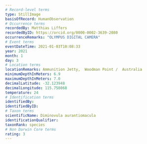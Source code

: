 ```yaml
---
# Record-level terms
type: StillImage
basisOfRecord: HumanObservation
# Occurrence terms
recordedBy: Matthias Liffers
recordedByID: https://orcid.org/0000-0002-3639-2080
occurrenceRemarks: "OLYMPUS DIGITAL CAMERA"
# Event terms
eventDateTime: 2021-01-03T10:08:33
year: 2021
month: 1
day: 3
# Location terms
locationRemarks: Ammunition Jetty,  Woodman Point /  Australia
minimumDepthInMeters: 6.9
maximumDepthInMeters: 7.0
decimalLatitude: -32.123948
decimalLongitude: 115.758068
temperature: 24
# Identification terms
identifiedBy: 
identifiedByID: 
# Taxon terms
scientificName: Diminovula aurantiomacula
identificationQualifier: 
taxonRank: species
# Non Darwin Core terms
rating: 3
---
```

